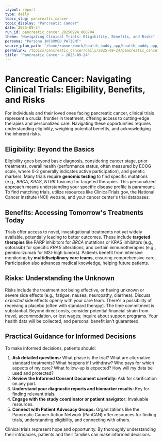 ```yaml
---
layout: report
type: daily
topic_slug: pancreatic_cancer
topic_display: "Pancreatic Cancer"
date: 2025-09-24
run_id: pancreatic_cancer_20250924_060704
theme: "Navigating Clinical Trials: Eligibility, Benefits, and Risks"
persona: "Persona.INFORMED_PATIENT"
source_plan_path: "/home/runner/work/health_buddy_app/health_buddy_app/.results/pancreatic_cancer/weekly_plan/2025-09-22/plan.json"
permalink: /topics/pancreatic_cancer/daily/2025-09-24/pancreatic_cancer_20250924_060704/
title: "Pancreatic Cancer — 2025-09-24"
---
```


# Pancreatic Cancer: Navigating Clinical Trials: Eligibility, Benefits, and Risks

For individuals and their loved ones facing pancreatic cancer, clinical trials represent a crucial frontier in treatment, offering access to cutting-edge therapies and personalized care. Navigating these opportunities requires understanding eligibility, weighing potential benefits, and acknowledging the inherent risks.

## Eligibility: Beyond the Basics

Eligibility goes beyond basic diagnosis, considering cancer stage, prior treatments, overall health (performance status, often measured by ECOG scale, where 0-2 generally indicates active participation), and genetic markers. Many trials require **genomic testing** to find specific mutations (e.g., *BRCA*, *KRAS*, *NTRK* fusions) for targeted therapies. This personalized approach means understanding your specific disease profile is paramount. To find matching trials, utilize resources like ClinicalTrials.gov, the National Cancer Institute (NCI) website, and your cancer center's trial databases.

## Benefits: Accessing Tomorrow's Treatments Today

Trials offer access to novel, investigational treatments not yet widely available, potentially leading to better outcomes. These include **targeted therapies** like PARP inhibitors for *BRCA* mutations or KRAS inhibitors (e.g., sotorasib) for specific *KRAS* alterations, and certain immunotherapies (e.g., pembrolizumab for MSI-high tumors). Patients benefit from intensive monitoring by **multidisciplinary care teams**, ensuring comprehensive care. Participation also advances medical knowledge, helping future patients.

## Risks: Understanding the Unknown

Risks include the treatment not being effective, or having unknown or severe side effects (e.g., fatigue, nausea, neuropathy, diarrhea). Discuss *expected* side effects openly with your care team. There's a possibility of receiving a placebo (often with standard therapy). The time commitment is substantial. Beyond direct costs, consider potential financial strain from travel, accommodation, or lost wages; inquire about support programs. Your health data will be collected, and personal benefit isn't guaranteed.

## Practical Guidance for Informed Decisions

To make informed decisions, patients should:
1.  **Ask detailed questions:** What phase is the trial? What are alternative standard treatments? What happens if I withdraw? Who pays for which aspects of my care? What follow-up is expected? How will my data be used and protected?
2.  **Review the Informed Consent Document carefully:** Ask for clarification on any part.
3.  **Understand your diagnostic reports and biomarker results:** Key for finding relevant trials.
4.  **Engage with the study coordinator or patient navigator:** Invaluable resources.
5.  **Connect with Patient Advocacy Groups:** Organizations like the Pancreatic Cancer Action Network (PanCAN) offer resources for finding trials, understanding eligibility, and connecting with others.

Clinical trials represent hope and opportunity. By thoroughly understanding their intricacies, patients and their families can make informed decisions.
